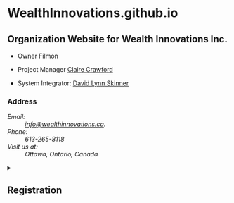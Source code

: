 # WealthInnovations.github.io
## Organization Website for Wealth Innovations Inc.

- Owner Filmon

- Project Manager [Claire Crawford](https://github.com/Claire-Crawford)

- System Integrator: [David Lynn Skinner](https://github.com/comaldave)

### Address
<address class="w3-padding-large">
  <dl>
  <dt>Email:</dt>
  <dd> <a href="email:info@wealthinnovations.ca">info@wealthinnovations.ca</a>.</dd>
  <dt>Phone:</dt>
  <dd> 613-265-8118</dd>
  <dt>Visit us at:</dt>
  <dd>Ottawa, Ontario, Canada</dd>
  </dl>
</address>     
      
<details>
   <summary>
      <h2 class="w3-blue">Registration</h2>
   </summary>
      
   <dl>
   <dt>Corporation Name: </dt>
   <dd>WEALTH INNOVATIONS INC.</dd>
   <dt>Business Number (BN):</dt>
   <dd> 808954572</dd>
   <dt>Ontario Corporation Number (OCN): </dt>
   <dd>2422036</dd>
   <dt>Incorporation Date:</dt>
   <dd> June 09, 2014</dd>
    <dt>Type:</dt>
    <dd> Ontario Business Corporation</dd>
    <dt>Status:</dt>
    <dd> Active</dd>
    <dt>Governing Jurisdiction:</dt>
    <dd> Canada - Ontario</dd>
    <dt>Registered or Head Office Address:</dt>
    <dd> Ottawa, Ontario, Canada</dd>
    </dl>
</details>

